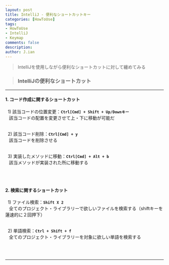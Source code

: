 ```yaml
---
layout: post
title: IntelliJ - 便利なショートカットキー
categories: [HowToUse]
tags: 
- HowToUse
- IntelliJ
- Keymap
comments: false
description:
author: J.ian
---
```

<input type="hidden" id="categoryName" value="HowToUse" />

> IntelliJを使用しながら便利なショートカットに対して纏めてみる

> ### IntelliJの便利なショートカット     

___


#### 1. コード作成に関するショートカット
&nbsp; 1) 該当コードの位置変更：**` Ctrl[Cmd] + Shift + Up/Downキー `**      
&nbsp;&nbsp; 該当コードの配置を変更させて上・下に移動が可能だ     
<br />

&nbsp; 2) 該当コード削除：**` Ctrl[Cmd] + y `**     
&nbsp;&nbsp; 該当コードを削除させる       
<br />

&nbsp; 3) 実装したメソッドに移動：**` Ctrl[Cmd] + Alt + b `**     
&nbsp;&nbsp; 該当メソッドが実装された所に移動する        

<br /><br />


#### 2. 検索に関するショートカット
&nbsp; 1) ファイル検索：**` Shift X 2 `**      
&nbsp;&nbsp; 全てのプロジェクト・ライブラリーで欲しいファイルを検索する（shiftキーを蓮速的に２回押下）     
<br />

&nbsp; 2) 単語検索：**` Ctrl + Shift + f `**      
&nbsp;&nbsp; 全てのプロジェクト・ライブラリーを対象に欲しい単語を検索する     

<br /><br />

___